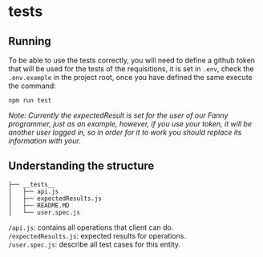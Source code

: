 # __tests__

## Running

To be able to use the tests correctly, you will need to define a github token that will be used for the tests of the requisitions, it is set in `.env`, check the `.env.example` in the project root, once you have defined the same execute the command:

`npm run test`

*Note: Currently the expectedResult is set for the user of our Fanny programmer, just as an example, however, if you use your token, it will be another user logged in, so in order for it to work you should replace its information with your.*

## Understanding the structure

```
├── __tests__
│   ├── api.js
│   ├── expectedResults.js
│   ├── README.MD
│   └── user.spec.js
```

`/api.js`: contains all operations that client can do.  
`/expectedResults.js`: expected results for operations.  
`/user.spec.js`: describe all test cases for this entity.  
